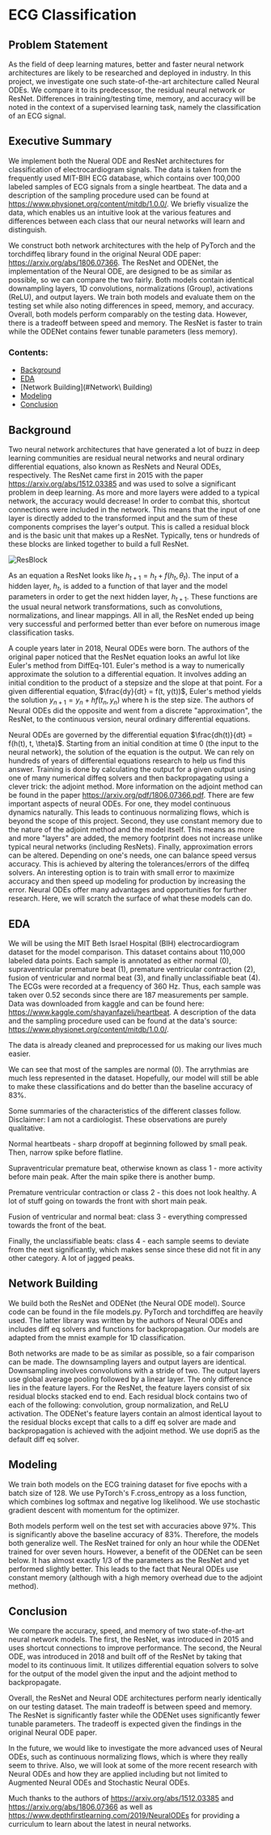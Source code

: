 # ECG Classification

## Problem Statement
As the field of deep learning matures, better and faster neural network architectures are likely to be researched and deployed in industry. In this project, we investigate one such state-of-the-art architecture called Neural ODEs. We compare it to its predecessor, the residual neural network or ResNet. Differences in training/testing time, memory, and accuracy will be noted in the context of a supervised learning task, namely the classification of an ECG signal.

## Executive Summary
We implement both the Nueral ODE and ResNet architectures for classification of electrocardiogram signals. The data is taken from the frequently used MIT-BIH ECG database, which contains over 100,000 labeled samples of ECG signals from a single heartbeat. The data and a description of the sampling procedure used can be found at https://www.physionet.org/content/mitdb/1.0.0/. We briefly visualize the data, which enables us an intuitive look at the various features and differences between each class that our neural networks will learn and distinguish. 

We construct both network architectures with the help of PyTorch and the torchdiffeq library found in the original Neural ODE paper: https://arxiv.org/abs/1806.07366. The ResNet and ODENet, the implementation of the Neural ODE, are designed to be as similar as possible, so we can compare the two fairly. Both models contain identical downampling layers, 1D convolutions, normalizations (Group), activations (ReLU), and output layers. We train both models and evaluate them on the testing set while also noting differences in speed, memory, and accuracy. Overall, both models perform comparably on the testing data. However, there is a tradeoff between speed and memory. The ResNet is faster to train while the ODENet contains fewer tunable parameters (less memory).

### Contents:
- [Background](#Background)
- [EDA](#EDA)
- [Network Building](#Network\ Building)
- [Modeling](#Modeling)
- [Conclusion](#Conclusion)

## Background

Two neural network architectures that have generated a lot of buzz in deep learning communities are residual neural networks and neural ordinary differential equations, also known as ResNets and Neural ODEs, respectively. The ResNet came first in 2015 with the paper https://arxiv.org/abs/1512.03385 and was used to solve a significant problem in deep learning. As more and more layers were added to a typical network, the accuracy would decrease! In order to combat this, shortcut connections were included in the network. This means that the input of one layer is directly added to the transformed input and the sum of these components comprises the layer's output. This is called a residual block and is the basic unit that makes up a ResNet. Typically, tens or hundreds of these blocks are linked together to build a full ResNet.

![ResBlock](https://www.google.com/search?q=residual+block+creative+commons+&tbm=isch&ved=2ahUKEwj9nN6vj5_oAhWNFN8KHdagDy8Q2-cCegQIABAA&oq=residual+block+creative+commons+&gs_l=img.3...40953.42911..43056...0.0..0.110.1793.7j11......0....1..gws-wiz-img.......0j0i30j0i5i30j0i8i30j0i24.Np8G0VMMl-c&ei=xoFvXv2hII2p_AbWwb74Ag#imgrc=NY2A5n0CSQyAZM)

As an equation a ResNet looks like $h_{t+1} = h_t + f(h_t, \theta_t)$. The input of a hidden layer, $h_t$, is added to a function of that layer and the model parameters in order to get the next hidden layer, $h_{t+1}$. These functions are the usual neural network transformations, such as convolutions, normalizations, and linear mappings. All in all, the ResNet ended up being very successful and performed better than ever before on numerous image classification tasks.

A couple years later in 2018, Neural ODEs were born. The authors of the original paper noticed that the ResNet equation looks an awful lot like Euler's method from DiffEq-101. Euler's method is a way to numerically approximate the solution to a differential equation. It involves adding an initial condition to the product of a stepsize and the slope at that point. For a given differential equation, $\frac{dy}{dt} = f(t, y(t))$, Euler's method yields the solution $y_{n+1} = y_n + hf(t_n, y_n)$ where h is the step size. The authors of Neural ODEs did the opposite and went from a discrete "approximation", the ResNet, to the continuous version, neural ordinary differential equations.

Neural ODEs are governed by the differential equation $\frac{dh(t)}{dt} = f(h(t), t, \theta)$. Starting from an initial condition at time 0 (the input to the neural network), the solution of the equation is the output. We can rely on hundreds of years of differential equations research to help us find this answer. Training is done by calculating the output for a given output using one of many numerical diffeq solvers and then backpropagating using a clever trick: the adjoint method. More information on the adjoint method can be found in the paper https://arxiv.org/pdf/1806.07366.pdf. There are few important aspects of neural ODEs. For one, they model continuous dynamics naturally. This leads to continuous normalizing flows, which is beyond the scope of this project. Second, they use constant memory due to the nature of the adjoint method and the model itself. This means as more and more "layers" are added, the memory footprint does not increase unlike typical neural networks (including ResNets). Finally, approximation errors can be altered. Depending on one's needs, one can balance speed versus accuracy. This is achieved by altering the tolerances/errors of the diffeq solvers. An interesting option is to train with small error to maximize accuracy and then speed up modeling for production by increasing the error. Neural ODEs offer many advantages and opportunities for further research. Here, we will scratch the surface of what these models can do.

## EDA

We will be using the MIT Beth Israel Hospital (BIH) electrocardiogram dataset for the model comparison. This dataset contains about 110,000 labeled data points. Each sample is annotated as either normal (0), supraventricular premature beat (1), premature ventricular contraction (2), fusion of ventricular and normal beat (3), and finally unclassifiable beat (4). The ECGs were recorded at a frequency of 360 Hz. Thus, each sample was taken over 0.52 seconds since there are 187 measurements per sample. Data was downloaded from kaggle and can be found here: https://www.kaggle.com/shayanfazeli/heartbeat. A description of the data and the sampling procedure used can be found at the data's source: https://www.physionet.org/content/mitdb/1.0.0/.

The data is already cleaned and preprocessed for us making our lives much easier.

We can see that most of the samples are normal (0). The arrythmias are much less represented in the dataset. Hopefully, our model will still be able to make these classifications and do better than the baseline accuracy of 83%.

Some summaries of the characteristics of the different classes follow. Disclaimer: I am not a cardiologist. These observations are purely qualitative.

Normal heartbeats - sharp dropoff at beginning followed by small peak. Then, narrow spike before flatline.

Supraventricular premature beat, otherwise known as class 1 - more activity before main peak. After the main spike there is another bump.

Premature ventricular contraction or class 2 - this does not look healthy. A lot of stuff going on towards the front with short main peak.

Fusion of ventricular and normal beat: class 3 - everything compressed towards the front of the beat.

Finally, the unclassifiable beats: class 4 - each sample seems to deviate from the next significantly, which makes sense since these did not fit in any other category. A lot of jagged peaks.

## Network Building

We build both the ResNet and ODENet (the Neural ODE model). Source code can be found in the file models.py. PyTorch and torchdiffeq are heavily used. The latter library was written by the authors of Neural ODEs and includes diff eq solvers and functions for backpropagation. Our models are adapted from the mnist example for 1D classification. 

Both networks are made to be as similar as possible, so a fair comparison can be made. The downsampling layers and output layers are identical. Downsampling involves convolutions with a stride of two. The output layers use global average pooling followed by a linear layer. The only difference lies in the feature layers. For the ResNet, the feature layers consist of six residual blocks stacked end to end. Each residual block contains two of each of the following: convolution, group normalization, and ReLU activation. The ODENet's feature layers contain an almost identical layout to the residual blocks except that calls to a diff eq solver are made and backpropagation is achieved with the adjoint method. We use dopri5 as the default diff eq solver.

## Modeling

We train both models on the ECG training dataset for five epochs with a batch size of 128. We use PyTorch's F.cross_entropy as a loss function, which combines log softmax and negative log likelihood. We use stochastic gradient descent with momentum for the optimizer. 

Both models perform well on the test set with accuracies above 97%. This is significantly above the baseline accuracy of 83%. Therefore, the models both generalize well. The ResNet trained for only an hour while the ODENet trained for over seven hours. However, a benefit of the ODENet can be seen below. It has almost exactly 1/3 of the parameters as the ResNet and yet performed slightly better. This leads to the fact that Neural ODEs use constant memory (although with a high memory overhead due to the adjoint method).

## Conclusion

We compare the accuracy, speed, and memory of two state-of-the-art neural network models. The first, the ResNet, was introduced in 2015 and uses shortcut connections to improve performance. The second, the Neural ODE, was introduced in 2018 and built off of the ResNet by taking that model to its continuous limit. It utilizes differential equation solvers to solve for the output of the model given the input and the adjoint method to backpropagate. 

Overall, the ResNet and Neural ODE architectures perform nearly identically on our testing dataset. The main tradeoff is between speed and memory. The ResNet is significantly faster while the ODENet uses significantly fewer tunable parameters. The tradeoff is expected given the findings in the original Neural ODE paper.

In the future, we would like to investigate the more advanced uses of Neural ODEs, such as continuous normalizing flows, which is where they really seem to thrive. Also, we will look at some of the more recent research with Neural ODEs and how they are applied including but not limited to Augmented Neural ODEs and Stochastic Neural ODEs.

Much thanks to the authors of https://arxiv.org/abs/1512.03385 and https://arxiv.org/abs/1806.07366 as well as https://www.depthfirstlearning.com/2019/NeuralODEs for providing a curriculum to learn about the latest in neural networks.
